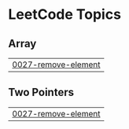 

<!---LeetCode Topics Start-->
# LeetCode Topics
## Array
|  |
| ------- |
| [0027-remove-element](https://github.com/neuralakarshit/leetcodewithAkarshit/tree/master/0027-remove-element) |
## Two Pointers
|  |
| ------- |
| [0027-remove-element](https://github.com/neuralakarshit/leetcodewithAkarshit/tree/master/0027-remove-element) |
<!---LeetCode Topics End-->